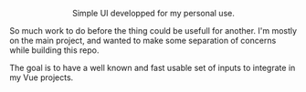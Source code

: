 <p align="center">
    Simple UI developped for my personal use. 
    <br>
</p>

<p>
    So much work to do before the thing could be usefull for another. 
    I'm mostly on the main project, and wanted to make some separation of concerns while building this repo. 
</p>
<p>
    The goal is to have a well known and fast usable set of inputs to integrate in my Vue projects.
</p>
